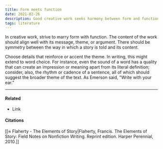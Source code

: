 ```yaml
---
title: Form meets function
date: 2021-02-26
description: Good creative work seeks harmony between form and function. The content should align with its message, theme, or argument. 
tags: literature
---
```


In creative work, strive to marry form with function. The content of the work should align well with its message, theme, or argument. There should be symmetry between the way in which a story is told and its content. 

Choose details that reinforce or accent the theme. In writing, this might extend to word choice. For instance, even the sound of a word has a quality that can create an impression or meaning apart from its literal definition; consider, also, the rhythm or cadence of a sentence, all of which should suggest the broader theme of the text. As Emerson said, "Write with your ear."

---
#### Related
- Link

#### Citations
[[≈ Flaherty - The Elements of Story|Flaherty, Francis. The Elements of Story: Field Notes on Nonfiction Writing. Reprint edition. Harper Perennial, 2010.]]
